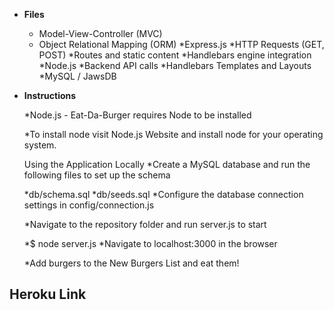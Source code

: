 * **Files**

  * Model-View-Controller (MVC)
  * Object Relational Mapping (ORM)
  *Express.js
  *HTTP Requests (GET, POST)
  *Routes and static content
  *Handlebars engine integration
  *Node.js
  *Backend API calls
  *Handlebars Templates and Layouts
  *MySQL / JawsDB


* **Instructions**

  *Node.js - Eat-Da-Burger requires Node to be installed

  *To install node visit Node.js Website and install node for your operating system.

  Using the Application Locally
  *Create a MySQL database and run the following files to set up the schema

  *db/schema.sql
  *db/seeds.sql
  *Configure the database connection settings in config/connection.js

  *Navigate to the repository folder and run server.js to start

  *$ node server.js
  *Navigate to localhost:3000 in the browser

  *Add burgers to the New Burgers List and eat them!

## Heroku Link

